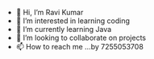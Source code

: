 - 👋 Hi, I’m Ravi Kumar
- 👀 I’m interested in learning coding
- 🌱 I’m currently learning Java
- 💞️ I’m looking to collaborate on projects
- 📫 How to reach me ...by 7255053708

<!---
rksorry7255tu/rksorry7255tu is a ✨ special ✨ repository because its `README.md` (this file) appears on your GitHub profile.
You can click the Preview link to take a look at your changes.
--->

